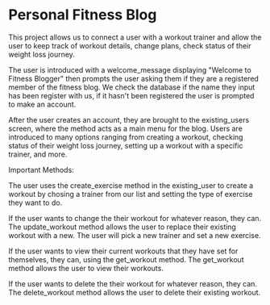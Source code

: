 # Personal Fitness Blog

This project allows us to connect a user with a workout trainer and allow the user to keep track of workout details, change plans, check status of their weight loss journey.

The user is introduced with a welcome_message displaying "Welcome to Fitness Blogger" then prompts the user asking them if they are a registered member of the fitness blog. We check the database if the name they input has been register with us, if it hasn't been registered the user is prompted to make an account. 

After the user creates an account, they are brought to the existing_users screen, where the method acts as a main menu for the blog. Users are introduced to many options ranging from creating a workout, checking status of their weight loss journey, setting up a workout with a specific trainer, and more. 

Important Methods: 
<!-- create_workout -->
The user uses the create_exercise method in the existing_user to create a workout by chosing a trainer from our list and setting the type of exercise they want to do.

<!-- update_workout -->
If the user wants to change the their workout for whatever reason, they can. The update_workout method allows the user to replace their existing workout with a new. The user will pick a new trainer and set a new exercise.

<!-- get_workout -->
If the user wants to view their current workouts that they have set for themselves, they can, using the get_workout method. The get_workout method allows the user to view their workouts.

<!-- delete_workouts -->
If the user wants to delete the their workout for whatever reason, they can. The delete_workout method allows the user to delete their existing workout.
    
